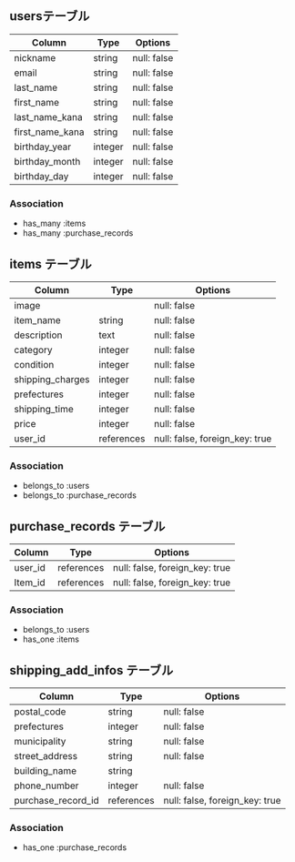 ## usersテーブル

| Column           | Type       | Options     |
| ---------------- | ---------- | ------------|
| nickname         | string     | null: false |
| email            | string     | null: false |
| last_name        | string     | null: false |
| first_name       | string     | null: false |
| last_name_kana   | string     | null: false |
| first_name_kana  | string     | null: false |
| birthday_year    | integer    | null: false |
| birthday_month   | integer    | null: false |
| birthday_day     | integer    | null: false |



### Association
- has_many :items
- has_many :purchase_records

## items テーブル

| Column          | Type       | Options                        |
| --------------- | ---------- |--------------------------------|
| image           |            | null: false                    |
| item_name       | string     | null: false                    |
| description     | text       | null: false                    |
| category        | integer    | null: false                    |
| condition       | integer    | null: false                    |
| shipping_charges| integer    | null: false                    |
| prefectures     | integer    | null: false                    |
| shipping_time   | integer    | null: false                    |
| price           | integer    | null: false                    |
| user_id         | references | null: false, foreign_key: true |


### Association
- belongs_to :users
- belongs_to :purchase_records


## purchase_records テーブル

| Column       | Type       | Options                        |
| ------------ | ---------- | -------------------------------|
| user_id      | references | null: false, foreign_key: true |
| Item_id      | references | null: false, foreign_key: true |

### Association
- belongs_to :users
- has_one :items

## shipping_add_infos テーブル

| Column                | Type       | Options                        |
| --------------------- | ---------- |--------------------------------|
| postal_code           | string     | null: false                    |
| prefectures           | integer    | null: false                    |
| municipality          | string     | null: false                    |
| street_address        | string     | null: false                    |
| building_name         | string     |                                |
| phone_number          | integer    | null: false                    |
| purchase_record_id    | references | null: false, foreign_key: true |


### Association
- has_one :purchase_records